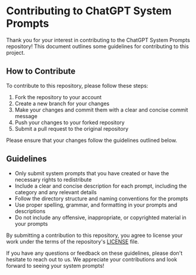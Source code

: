 # Contributing to ChatGPT System Prompts

Thank you for your interest in contributing to the ChatGPT System Prompts repository! This document outlines some guidelines for contributing to this project.

## How to Contribute

To contribute to this repository, please follow these steps:

1. Fork the repository to your account
2. Create a new branch for your changes
3. Make your changes and commit them with a clear and concise commit message
4. Push your changes to your forked repository
5. Submit a pull request to the original repository

Please ensure that your changes follow the guidelines outlined below.

## Guidelines

- Only submit system prompts that you have created or have the necessary rights to redistribute
- Include a clear and concise description for each prompt, including the category and any relevant details
- Follow the directory structure and naming conventions for the prompts
- Use proper spelling, grammar, and formatting in your prompts and descriptions
- Do not include any offensive, inappropriate, or copyrighted material in your prompts

By submitting a contribution to this repository, you agree to license your work under the terms of the repository's [LICENSE](LICENSE) file.

If you have any questions or feedback on these guidelines, please don't hesitate to reach out to us. We appreciate your contributions and look forward to seeing your system prompts!
